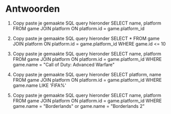 # Antwoorden

1. Copy paste je gemaakte SQL query hieronder
SELECT name, platform FROM game JOIN platform ON platform.id = game.platform_id

2. Copy paste je gemaakte SQL query hieronder
SELECT * FROM game JOIN platform ON platform.id = game.platform_id WHERE game.id <= 10

3. Copy paste je gemaakte SQL query hieronder
SELECT name, platform FROM game JOIN platform ON platform.id = game.platform_id WHERE game.name = "Call of Duty: Advanced Warfare"

4. Copy paste je gemaakte SQL query hieronder
SELECT platform, name FROM game JOIN platform ON platform.id = game.platform_id WHERE game.name LIKE 'FIFA%'

5. Copy paste je gemaakte SQL query hieronder
SELECT name, platform FROM game JOIN platform ON platform.id = game.platform_id WHERE game.name = "Borderlands" or game.name = "Borderlands 2"

